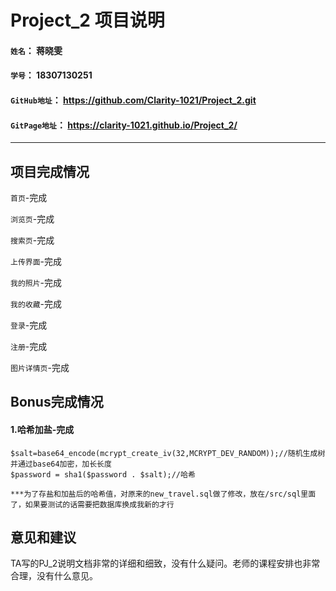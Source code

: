 # Project_2 项目说明

#### `姓名`： 蒋晓雯
#### `学号`： 18307130251
#### `GitHub地址`： https://github.com/Clarity-1021/Project_2.git
#### `GitPage地址`： https://clarity-1021.github.io/Project_2/

-----------
## 项目完成情况
`首页`-完成

`浏览页`-完成

`搜索页`-完成

`上传界面`-完成

`我的照片`-完成

`我的收藏`-完成

`登录`-完成

`注册`-完成

`图片详情页`-完成

## Bonus完成情况

#### 1.哈希加盐-完成
    $salt=base64_encode(mcrypt_create_iv(32,MCRYPT_DEV_RANDOM));//随机生成树并通过base64加密，加长长度
    $password = sha1($password . $salt);//哈希
	
	***为了存盐和加盐后的哈希值，对原来的new_travel.sql做了修改，放在/src/sql里面了，如果要测试的话需要把数据库换成我新的才行

## 意见和建议
TA写的PJ_2说明文档非常的详细和细致，没有什么疑问。老师的课程安排也非常合理，没有什么意见。